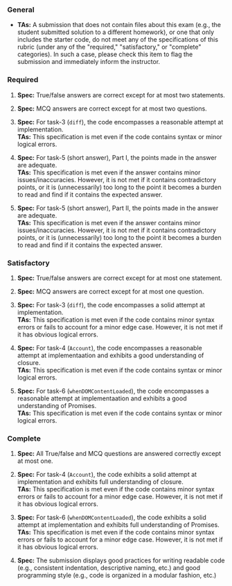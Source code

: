 ### General

* **TAs:** A submission that does not contain files about this exam (e.g., the student submitted solution to a different homework), or one that only includes the starter code, do not meet any of the specifications of this rubric (under any of the "required," "satisfactory," or "complete" categories). In such a case, please check this item to flag the submission and immediately inform the instructor.

### Required

1. **Spec:** True/false answers are correct except for at most two statements.

2. **Spec:** MCQ answers are correct except for at most two questions.

3. **Spec:** For task-3 (`diff`), the code encompasses a reasonable attempt at implementation.\
   **TAs:** This specification is met even if the code contains syntax or minor logical errors.

4. **Spec:** For task-5 (short answer), Part I, the points made in the answer are adequate.\
   **TAs:** This specification is met even if the answer contains minor issues/inaccuracies. However, it is not met if it contains contradictory points, or it is (unnecessarily) too long to the point it becomes a burden to read and find if it contains the expected answer.

5. **Spec:** For task-5 (short answer), Part II, the points made in the answer are adequate.\
   **TAs:** This specification is met even if the answer contains minor issues/inaccuracies. However, it is not met if it contains contradictory points, or it is (unnecessarily) too long to the point it becomes a burden to read and find if it contains the expected answer.

### Satisfactory

1. **Spec:** True/false answers are correct except for at most one statement.

2. **Spec:** MCQ answers are correct except for at most one question.

3. **Spec:** For task-3 (`diff`), the code encompasses a solid attempt at implementation.\
   **TAs:** This specification is met even if the code contains minor syntax errors or fails to account for a minor edge case. However, it is not met if it has obvious logical errors.

4. **Spec:** For task-4 (`Account`), the code encompasses a reasonable attempt at implementaation and exhibits a good understanding of closure.\
   **TAs:** This specification is met even if the code contains syntax or minor logical errors.

5. **Spec:** For task-6 (`whenDOMContentLoaded`), the code encompasses a reasonable attempt at implementaation and exhibits a good understanding of Promises.\
   **TAs:** This specification is met even if the code contains syntax or minor logical errors.

### Complete

1. **Spec:** All True/false and MCQ questions are answered correctly except at most one.

2. **Spec:** For task-4 (`Account`), the code exhibits a solid attempt at implementation and exhibits full understanding of closure.\
   **TAs:** This specification is met even if the code contains minor syntax errors or fails to account for a minor edge case. However, it is not met if it has obvious logical errors.

3. **Spec:** For task-6 (`whenDOMContentLoaded`), the code exhibits a solid attempt at implementation and exhibits full understanding of Promises.\
   **TAs:** This specification is met even if the code contains minor syntax errors or fails to account for a minor edge case. However, it is not met if it has obvious logical errors.

4. **Spec:** The submission displays good practices for writing readable code (e.g., consistent indentation, descriptive naming, etc.) and good programming style (e.g., code is organized in a modular fashion, etc.)